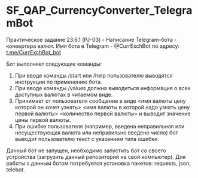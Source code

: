 # SF_QAP_CurrencyConverter_TelegramBot
Практическое задание 23.6.1 (PJ-03) - Написание Telegram-бота - конвертера валют.
Имя бота в Telegram - @CurrExchBot по адресу:
<a href="https://t.me/CurrExchBot_bot" target="_blank">t.me/CurrExchBot_bot</a>

Бот выполняет следующие команды:

1. При вводе команды /start или /help пользователю выводятся инструкции по применению бота.
2. При вводе команды /values должна выводиться информация о всех доступных валютах в читаемом виде.
3. Принимает от пользователя сообщение в виде <имя валюты цену которой он хочет узнать> <имя валюты в которой надо узнать цену первой валюты> <количество первой валюты> и выводит значение цены первой валюты.
4. При ошибке пользователя (например, введена неправильная или несуществующая валюта или неправильно введено число) бот выводит пользователю текст с указанием типа ошибки.

Данный бот не запущен, необходимо запустить бот со своего устройства (загрузить данный репозиторий на свой компьютер).
Для работы с данным ботом потребуется установка пакетов: requests, json, telebot.
